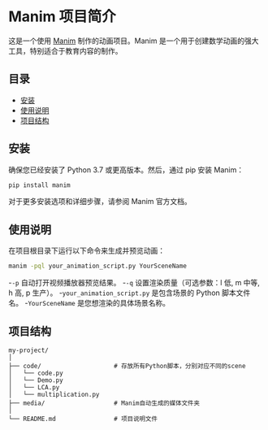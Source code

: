 # Manim 项目简介

这是一个使用 [Manim](https://github.com/ManimCommunity/manim) 制作的动画项目。Manim 是一个用于创建数学动画的强大工具，特别适合于教育内容的制作。

## 目录

- [安装](#安装)
- [使用说明](#使用说明)
- [项目结构](#项目结构)


## 安装

确保您已经安装了 Python 3.7 或更高版本。然后，通过 pip 安装 Manim：

```bash
pip install manim
```
对于更多安装选项和详细步骤，请参阅 Manim 官方文档。

## 使用说明
在项目根目录下运行以下命令来生成并预览动画：
```bash
manim -pql your_animation_script.py YourSceneName
```
-`-p` 自动打开视频播放器预览结果。
-`-q` 设置渲染质量（可选参数：l 低, m 中等, h 高, p 生产）。
-`your_animation_script.py` 是包含场景的 Python 脚本文件名。
-`YourSceneName` 是您想渲染的具体场景名称。

## 项目结构
```
my-project/
│
├── code/                    # 存放所有Python脚本，分别对应不同的scene
│   └── code.py
│   └── Demo.py
│   └── LCA.py
│   └── multiplication.py
├── media/                   # Manim自动生成的媒体文件夹
│
└── README.md                # 项目说明文件
```


